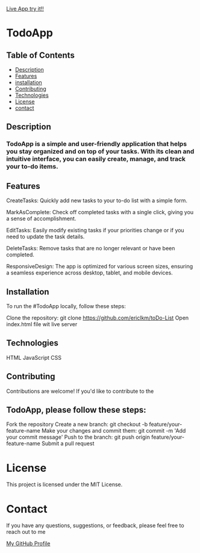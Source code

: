 [Live App try it!!](https://ericlkm.github.io/ToDo-List/)



# TodoApp

## Table of Contents

- [Description](#description)
- [Features](#Features)
- [installation](#installation)
- [Contributing](#contributing)
- [Technologies](#Technologies)
- [License](#license)
- [contact](#contact)

## Description

### TodoApp is a simple and user-friendly application that helps you stay organized and on top of your tasks. With its clean and intuitive interface, you can easily create, manage, and track your to-do items.

## Features

CreateTasks: Quickly add new tasks to your to-do list with a simple form.

MarkAsComplete: Check off completed tasks with a single click, giving you a sense of accomplishment.

EditTasks: Easily modify existing tasks if your priorities change or if you need to update the task details.

DeleteTasks: Remove tasks that are no longer relevant or have been completed.

ResponsiveDesign: The app is optimized for various screen sizes, ensuring a seamless experience across desktop, tablet, and mobile devices.

## Installation

To run the #TodoApp locally, follow these steps:

Clone the repository: git clone https://github.com/ericlkm/toDo-List
Open index.html file wit live server

## Technologies

HTML
JavaScript
CSS

## Contributing

Contributions are welcome! If you'd like to contribute to the

## TodoApp, please follow these steps:

Fork the repository
Create a new branch: git checkout -b feature/your-feature-name
Make your changes and commit them: git commit -m 'Add your commit message'
Push to the branch: git push origin feature/your-feature-name
Submit a pull request

# License

This project is licensed under the MIT License.

# Contact

If you have any questions, suggestions, or feedback, please feel free to reach out to me

[My GitHub Profile](https://github.com/ericlkm)
